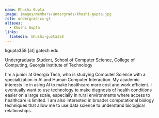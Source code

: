 ```yaml
---
name: Khushi Gupta
image: images/members/undergrads/khushi-gupta.jpg
role: undergrad-cs-gt
aliases:
  - Khushi Gupta
links:
  linkedin: khushi-gupta358 
---
```


kgupta358 [at] gatech.edu

Undergraduate Student, School of Computer Science, College of Computing, Georgia Institute of Technology

I'm a junior at Georgia Tech, who is studying Computer Science with a specialization in AI and Human Computer Interaction. My academic interests lie in using AI to make healthcare more cost and work efficient. I eventually want to use technology to make diagnosis of health conditions easier on a large scale, especially in rural environments where access to healthcare is limited. I am also interested in broader computational biology techniques that allow me to use data science to understand biological relationships.